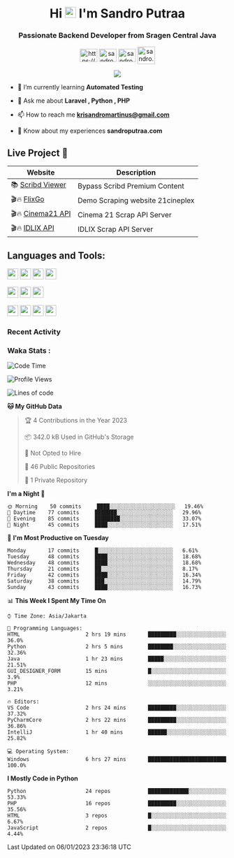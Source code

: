 

<h1 align="center">Hi <img src="https://media.giphy.com/media/hvRJCLFzcasrR4ia7z/giphy.gif" width="25px"> I'm Sandro Putraa</h1>
<h3 align="center">Passionate Backend Developer from Sragen Central Java</h3>

<p align="center">
    <a href="https://www.linkedin.com/in/sandro-putraa-34b80a19b/" target="blank"><img align="center" src="https://raw.githubusercontent.com/rahuldkjain/github-profile-readme-generator/master/src/images/icons/Social/linked-in-alt.svg" alt="https://www.linkedin.com/in/sandro-putraa-34b80a19b/" height="30" width="40" /></a>
    <a href="https://fb.com/sandro.putraaa" target="blank"><img align="center" src="https://raw.githubusercontent.com/rahuldkjain/github-profile-readme-generator/master/src/images/icons/Social/facebook.svg" alt="sandro.putraaa" height="30" width="40" /></a>
    <a href="https://instagram.com/sandro.putraa" target="blank"><img align="center" src="https://raw.githubusercontent.com/rahuldkjain/github-profile-readme-generator/master/src/images/icons/Social/instagram.svg" alt="sandro.putraa" height="30" width="40" /></a>
    <a href="https://wakatime.com/@sandrocods" target="blank"><img align="center" src="https://wakatime.com/static/img/wakatime-logo-text-vertical.png" alt="sandro.putraa" height="40" width="40" /></a>
   
</p>

<p align="center" style="p3">
<a href="https://github.com/antonkomarev/github-profile-views-counter">
    <img align="center"  src="https://komarev.com/ghpvc/?username=sandrocods&style=for-the-badge">
</a>

</p>



- 🌱 I’m currently learning **Automated Testing**

- 💬 Ask me about **Laravel , Python , PHP**

- 📫 How to reach me **krisandromartinus@gmail.com**

- 📄 Know about my experiences **sandroputraa.com**
 


## Live Project 🚀


| Website             | Description     |
| ----------------- | --- |
| 📚 [Scribd Viewer](http://sandroputraa.my.id/scribd/) | Bypass Scribd Premium Content |
| 🎬🔥 [FlixGo](https://testflsk.sandroputraa.com/) | Demo Scraping website 21cineplex  |
| 🎬🔥 [Cinema21 API](https://cinema-21-scrapper.vercel.app/) | Cinema 21 Scrap API Server |
| 🎬🔥 [IDLIX API](https://idlix-api.vercel.app/) | IDLIX Scrap API Server |



## Languages and Tools:

<img src="https://img.shields.io/badge/-Git-white?style=for-the-badge&logo=git" height="25" /></img>
<img src="https://img.shields.io/badge/-GitHub-white?style=for-the-badge&logo=github&logoColor=007ACC" height="25" /></img> <img src="https://img.shields.io/badge/-VS%20Code-white?style=for-the-badge&logo=visual-studio-code&logoColor=007ACC" height="25" /></img> <img src="https://img.shields.io/badge/-Pycharm-white?style=for-the-badge&logo=pycharm&logoColor=007ACC" height="25" /></img>

<img src="https://img.shields.io/badge/-Laravel-white?style=for-the-badge&logo=laravel&logoColor=007ACC" height="25" /></img>
<img src="https://img.shields.io/badge/-Flask-white?style=for-the-badge&logo=flask&logoColor=007ACC" height="25" /></img>
<img src="https://img.shields.io/badge/-Selenium-white?style=for-the-badge&logo=selenium&logoColor=007ACC" height="25" /></img>

<img src="https://img.shields.io/badge/-Python-white?style=for-the-badge&logo=python&logoColor=007ACC" height="25" /></img>
<img src="https://img.shields.io/badge/-Php-white?style=for-the-badge&logo=php&logoColor=007ACC" height="25" /></img>
<img src="https://img.shields.io/badge/-java-white?style=for-the-badge&logo=java&logoColor=007ACC" height="25" /></img>
<img src="https://img.shields.io/badge/-c++-white?style=for-the-badge&logo=c%2B%2B&logoColor=007ACC" height="25" /></img>



### Recent Activity
<!--START_SECTION:activity-->

<!--END_SECTION:activity-->

### Waka Stats :
<!--START_SECTION:waka-->
![Code Time](http://img.shields.io/badge/Code%20Time-448%20hrs%205%20mins-blue)

![Profile Views](http://img.shields.io/badge/Profile%20Views-20-blue)

![Lines of code](https://img.shields.io/badge/From%20Hello%20World%20I%27ve%20Written-1%20Million%20lines%20of%20code-blue)

**🐱 My GitHub Data** 

> 🏆 4 Contributions in the Year 2023
 > 
> 📦 342.0 kB Used in GitHub's Storage 
 > 
> 🚫 Not Opted to Hire
 > 
> 📜 46 Public Repositories 
 > 
> 🔑 1 Private Repository 
 > 
**I'm a Night 🦉** 

```text
🌞 Morning    50 commits     ████░░░░░░░░░░░░░░░░░░░░░   19.46% 
🌆 Daytime    77 commits     ███████░░░░░░░░░░░░░░░░░░   29.96% 
🌃 Evening    85 commits     ████████░░░░░░░░░░░░░░░░░   33.07% 
🌙 Night      45 commits     ████░░░░░░░░░░░░░░░░░░░░░   17.51%

```
📅 **I'm Most Productive on Tuesday** 

```text
Monday       17 commits     █░░░░░░░░░░░░░░░░░░░░░░░░   6.61% 
Tuesday      48 commits     ████░░░░░░░░░░░░░░░░░░░░░   18.68% 
Wednesday    48 commits     ████░░░░░░░░░░░░░░░░░░░░░   18.68% 
Thursday     21 commits     ██░░░░░░░░░░░░░░░░░░░░░░░   8.17% 
Friday       42 commits     ████░░░░░░░░░░░░░░░░░░░░░   16.34% 
Saturday     38 commits     ███░░░░░░░░░░░░░░░░░░░░░░   14.79% 
Sunday       43 commits     ████░░░░░░░░░░░░░░░░░░░░░   16.73%

```


📊 **This Week I Spent My Time On** 

```text
⌚︎ Time Zone: Asia/Jakarta

💬 Programming Languages: 
HTML                     2 hrs 19 mins       █████████░░░░░░░░░░░░░░░░   36.0% 
Python                   2 hrs 5 mins        ████████░░░░░░░░░░░░░░░░░   32.36% 
Java                     1 hr 23 mins        █████░░░░░░░░░░░░░░░░░░░░   21.51% 
GUI_DESIGNER_FORM        15 mins             █░░░░░░░░░░░░░░░░░░░░░░░░   3.9% 
PHP                      12 mins             ░░░░░░░░░░░░░░░░░░░░░░░░░   3.21%

🔥 Editors: 
VS Code                  2 hrs 24 mins       █████████░░░░░░░░░░░░░░░░   37.32% 
PyCharmCore              2 hrs 22 mins       █████████░░░░░░░░░░░░░░░░   36.86% 
IntelliJ                 1 hr 40 mins        ██████░░░░░░░░░░░░░░░░░░░   25.82%

💻 Operating System: 
Windows                  6 hrs 27 mins       █████████████████████████   100.0%

```

**I Mostly Code in Python** 

```text
Python                   24 repos            █████████████░░░░░░░░░░░░   53.33% 
PHP                      16 repos            █████████░░░░░░░░░░░░░░░░   35.56% 
HTML                     3 repos             █░░░░░░░░░░░░░░░░░░░░░░░░   6.67% 
JavaScript               2 repos             █░░░░░░░░░░░░░░░░░░░░░░░░   4.44%

```



 Last Updated on 06/01/2023 23:36:18 UTC
<!--END_SECTION:waka-->
